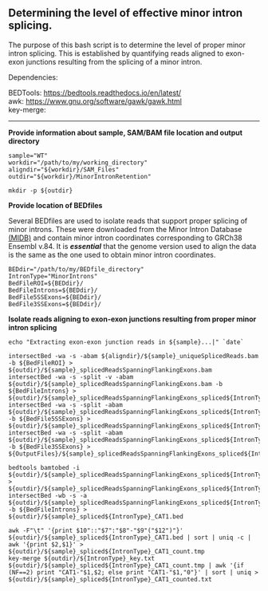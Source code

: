 ## Determining the level of effective minor intron splicing.

The purpose of this bash script is to determine the level of proper minor intron splicing. This is established by quantifying reads aligned to exon-exon junctions resulting from the splicing of a minor intron.

Dependencies:

BEDTools: https://bedtools.readthedocs.io/en/latest/<br>
awk: https://www.gnu.org/software/gawk/gawk.html<br>
key-merge:
___

**Provide information about sample, SAM/BAM file location and output directory**

    sample="WT"
    workdir="/path/to/my/working_directory"
    aligndir="${workdir}/SAM_Files"
    outdir="${workdir}/MinorIntronRetention"

    mkdir -p ${outdir}


**Provide location of BEDfiles**

Several BEDfiles are used to isolate reads that support proper splicing of minor introns. These were downloaded from the Minor Intron Database [(MIDB)](https://midb.pnb.uconn.edu/) and contain minor intron coordinates corresponding to GRCh38 Ensembl v.84. It is ***essential*** that the genome version used to align the data is the same as the one used to obtain minor intron coordinates.

    BEDdir="/path/to/my/BEDfile_directory"
    IntronType="MinorIntrons"
    BedFileROI=${BEDdir}/
    BedFileIntrons=${BEDdir}/
    BedFile5SSExons=${BEDdir}/
    BedFile3SSExons=${BEDdir}/

**Isolate reads aligning to exon-exon junctions resulting from proper minor intron splicing**

    echo "Extracting exon-exon junction reads in ${sample}...|" `date`
    
    intersectBed -wa -s -abam ${aligndir}/${sample}_uniqueSplicedReads.bam -b ${BedFileROI} > ${outdir}/${sample}_splicedReadsSpanningFlankingExons.bam
    intersectBed -wa -s -split -v -abam ${outdir}/${sample}_splicedReadsSpanningFlankingExons.bam -b ${BedFileIntrons} > ${outdir}/${sample}_splicedReadsSpanningFlankingExons_spliced${IntronType}.bam
    intersectBed -wa -s -split -abam ${outdir}/${sample}_splicedReadsSpanningFlankingExons_spliced${IntronType}.bam -b ${BedFile5SSExons} > ${outdir}/${sample}_splicedReadsSpanningFlankingExons_spliced${IntronType}_intersect5SSExons.bam
    intersectBed -wa -s -split -abam ${outdir}/${sample}_splicedReadsSpanningFlankingExons_spliced${IntronType}_intersect5SSExons.bam -b ${BedFile3SSExons} > ${OutputFiles}/${sample}_splicedReadsSpanningFlankingExons_spliced${IntronType}_intersect5SSExons_intersect3SSExons.bam

    bedtools bamtobed -i ${outdir}/${sample}_splicedReadsSpanningFlankingExons_spliced${IntronType}_intersect5SSExons_intersect3SSExons.bam > ${outdir}/${sample}_splicedReadsSpanningFlankingExons_spliced${IntronType}_intersect5SSExons_intersect3SSExons.bed
    intersectBed -wb -s -a ${outdir}/${sample}_splicedReadsSpanningFlankingExons_spliced${IntronType}_intersect5SSExons_intersect3SSExons.bed -b ${BedFileIntrons} > ${outdir}/${sample}_spliced${IntronType}_CAT1.bed

    awk -F"\t" '{print $10"::"$7":"$8"-"$9"("$12")"}' ${outdir}/${sample}_spliced${IntronType}_CAT1.bed | sort | uniq -c | awk '{print $2,$1}' > ${outdir}/${sample}_spliced${IntronType}_CAT1_count.tmp
    key-merge ${outdir}/${IntronType}_key.txt ${outdir}/${sample}_spliced${IntronType}_CAT1_count.tmp | awk '{if (NF==2) print "CAT1-"$1,$2; else print "CAT1-"$1,"0"}' | sort | uniq > ${outdir}/${sample}_spliced${IntronType}_CAT1_counted.txt